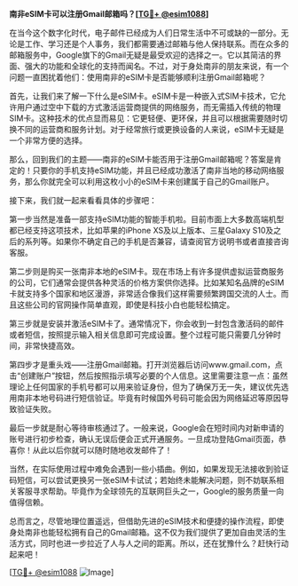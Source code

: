 **南非eSIM卡可以注册Gmail邮箱吗？[[TG💪+ @esim1088](https://t.me/s/esim1088)]**

在当今这个数字化时代，电子邮件已经成为人们日常生活中不可或缺的一部分。无论是工作、学习还是个人事务，我们都需要通过邮箱与他人保持联系。而在众多的邮箱服务中，Google旗下的Gmail无疑是最受欢迎的选择之一。它以其简洁的界面、强大的功能和全球化的支持而闻名。不过，对于身处南非的朋友来说，有一个问题一直困扰着他们：使用南非的eSIM卡是否能够顺利注册Gmail邮箱呢？

首先，让我们来了解一下什么是eSIM卡。eSIM卡是一种嵌入式SIM卡技术，它允许用户通过空中下载的方式激活运营商提供的网络服务，而无需插入传统的物理SIM卡。这种技术的优点显而易见：它更轻便、更环保，并且可以根据需要随时切换不同的运营商和服务计划。对于经常旅行或更换设备的人来说，eSIM卡无疑是一个非常方便的选择。

那么，回到我们的主题——南非的eSIM卡能否用于注册Gmail邮箱呢？答案是肯定的！只要你的手机支持eSIM功能，并且已经成功激活了南非当地的移动网络服务，那么你就完全可以利用这枚小小的eSIM卡来创建属于自己的Gmail账户。

接下来，我们就一起来看看具体的步骤吧：

第一步当然是准备一部支持eSIM功能的智能手机啦。目前市面上大多数高端机型都已经支持这项技术，比如苹果的iPhone XS及以上版本、三星Galaxy S10及之后的系列等。如果你不确定自己的手机是否兼容，请查阅官方说明书或者直接咨询客服。

第二步则是购买一张南非本地的eSIM卡。现在市场上有许多提供虚拟运营商服务的公司，它们通常会提供各种灵活的价格方案供你选择。比如某知名品牌的eSIM卡就支持多个国家和地区漫游，非常适合像我们这样需要频繁跨国交流的人士。而且这些公司的官网操作简单直观，即使是科技小白也能轻松搞定。

第三步就是安装并激活eSIM卡了。通常情况下，你会收到一封包含激活码的邮件或者短信，按照提示输入相关信息即可完成设置。整个过程可能只需要几分钟时间，非常快捷高效。

第四步才是重头戏——注册Gmail邮箱。打开浏览器后访问www.gmail.com，点击“创建账户”按钮，然后按照指示填写必要的个人信息。这里需要注意一点：虽然理论上任何国家的手机号都可以用来验证身份，但为了确保万无一失，建议优先选用南非本地号码进行短信验证。毕竟有时候国外号码可能会因为网络延迟等原因导致验证失败。

最后一步就是耐心等待审核通过了。一般来说，Google会在短时间内对新申请的账号进行初步检查，确认无误后便会正式开通服务。一旦成功登陆Gmail页面，恭喜你！从此以后你就可以随时随地收发邮件了！

当然，在实际使用过程中难免会遇到一些小插曲。例如，如果发现无法接收到验证码短信，可以尝试更换另一张eSIM卡试试；若始终未能解决问题，则不妨联系相关客服寻求帮助。毕竟作为全球领先的互联网巨头之一，Google的服务质量一向值得信赖。

总而言之，尽管地理位置遥远，但借助先进的eSIM技术和便捷的操作流程，即使身处南非也能轻松拥有自己的Gmail邮箱。这不仅为我们提供了更加自由灵活的生活方式，同时也进一步拉近了人与人之间的距离。所以，还在犹豫什么？赶快行动起来吧！

[[TG💪+ @esim1088](https://t.me/s/esim1088) ![Image](https://i.postimg.cc/4NQfJmqS/Snipaste-2025-05-13-00-14-12.png)]